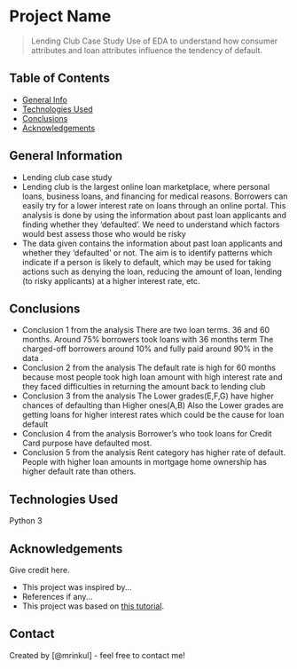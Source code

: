 # Project Name
> Lending Club Case Study
Use of EDA to understand how consumer attributes and loan attributes influence the tendency of default.

## Table of Contents
* [General Info](#general-information)
* [Technologies Used](#technologies-used)
* [Conclusions](#conclusions)
* [Acknowledgements](#acknowledgements)

<!-- You can include any other section that is pertinent to your problem -->

## General Information
- Lending club case study 
- Lending club is the largest online loan marketplace, where personal loans, business loans, and financing for medical reasons.
  Borrowers can easily try for a lower interest rate on loans through an online portal.
  This analysis is done by using the information about past loan applicants and finding whether they ‘defaulted’.
  We need to understand which factors would best assess those who would be risky
- The data given contains the information about past loan applicants and whether they ‘defaulted’ or not. The aim is to identify patterns which indicate if a person is likely to default, which may be used for taking actions such as denying the loan, reducing the amount of loan, lending (to risky applicants) at a higher interest rate, etc.

<!-- You don't have to answer all the questions - just the ones relevant to your project. -->

## Conclusions
- Conclusion 1 from the analysis
There are two loan terms. 36 and 60 months. Around 75% borrowers took loans with 36 months term
The charged-off borrowers around 10% and fully paid around 90% in the data .
- Conclusion 2 from the analysis
The default rate is high for 60 months because most people took high loan amount with high interest rate and they faced difficulties in returning the amount back to lending club
- Conclusion 3 from the analysis
The Lower grades(E,F,G) have higher chances of defaulting than Higher ones(A,B)
Also the Lower grades are getting loans for higher interest rates which could be the cause for loan default
- Conclusion 4 from the analysis
Borrower’s who took loans for Credit Card purpose have defaulted most.
- Conclusion 5 from the analysis
Rent category has higher rate of default.
People with higher loan amounts in mortgage home ownership has higher default rate than others.
<!-- You don't have to answer all the questions - just the ones relevant to your project. -->


## Technologies Used
Python 3

<!-- As the libraries versions keep on changing, it is recommended to mention the version of library used in this project -->

## Acknowledgements
Give credit here.
- This project was inspired by...
- References if any...
- This project was based on [this tutorial](https://www.example.com).


## Contact
Created by [@mrinkul] - feel free to contact me!


<!-- Optional -->
<!-- ## License -->
<!-- This project is open source and available under the [... License](). -->

<!-- You don't have to include all sections - just the one's relevant to your project -->